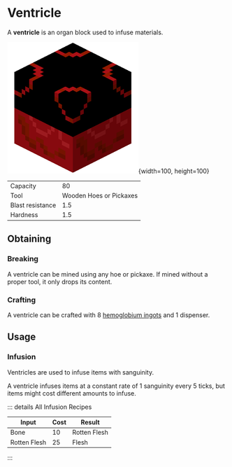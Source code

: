 # Ventricle

A **ventricle** is an organ block used to infuse materials.

![Ventricle](./ventricle.png){width=100, height=100}

|                  |                         |
| ---------------- | ----------------------- |
| Capacity         | 80                      |
| Tool             | Wooden Hoes or Pickaxes |
| Blast resistance | 1.5                     |
| Hardness         | 1.5                     |

## Obtaining

### Breaking

A ventricle can be mined using any hoe or pickaxe. If mined without a proper tool, it only drops its content.

### Crafting

A ventricle can be crafted with 8 [hemoglobium ingots](../misc-items/#hemoglobium-ingot) and 1 dispenser.

## Usage

### Infusion

Ventricles are used to infuse items with sanguinity.

A ventricle infuses items at a constant rate of 1 sanguinity every 5 ticks, but items might cost different amounts to infuse.

::: details All Infusion Recipes

| Input        | Cost | Result       |
| ------------ | ---- | -----------  |
| Bone         | 10   | Rotten Flesh |
| Rotten Flesh | 25   | Flesh        |

:::
